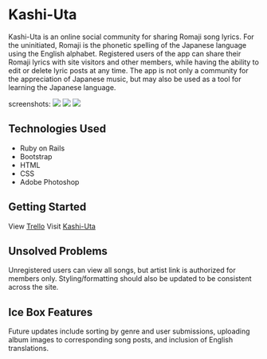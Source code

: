 # Kashi-Uta

Kashi-Uta is an online social community for sharing Romaji song lyrics. For the uninitiated, Romaji is the phonetic spelling of the Japanese language using the English alphabet. Registered users of the app can share their Romaji lyrics with site visitors and other members, while having the ability to edit or delete lyric posts at any time. The app is not only a community for the appreciation of Japanese music, but may also be used as a tool for learning the Japanese language.

screenshots:
<img src="http://imgur.com/oqUhMVx.jpg">
<img src="http://imgur.com/vhQ3f9A.jpg">
<img src="http://imgur.com/5Wb6TJw.jpg">

## Technologies Used
* Ruby on Rails
* Bootstrap
* HTML
* CSS
* Adobe Photoshop

## Getting Started
View [Trello](https://trello.com/b/mLnyoOEi/project-2-kashi-uta)
Visit [Kashi-Uta](https://kashi-uta.herokuapp.com/)
## Unsolved Problems
Unregistered users can view all songs, but artist link is authorized for members only. Styling/formatting should also be updated to be consistent across the site.

## Ice Box Features
Future updates include sorting by genre and user submissions, uploading album images to corresponding song posts, and inclusion of English translations.
